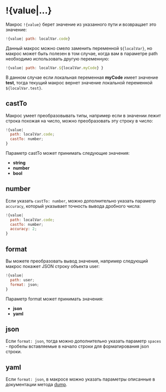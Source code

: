 # !{value|...}

Макрос `!{value}` берет значение из указанного пути и возвращает это значение:

```js 
!{value| path: localVar.code}
```

Данный макрос можно смело заменить переменной `${localVar}`, но макрос может быть полезен в том случае, когда вам в параметре path необходимо использовать другую переменную:
```js 
!{value| path: localVar.${localVar.myCode} }
```

В данном случае если локальная переменная **myCode** имеет значение **test**, тогда текущий макрос вернет значение локальной переменной `${localVar.test}`.
## castTo

Макрос умеет преобразовывать типы, например если в значении лежит строка похожая на число, можно преобразовать эту строку в число:
```js 
!{value|
  path: localVar.code;
  castTo: number;
}
```

Параметр castTo может принимать следующие значения:
* **string**
* **number**
* **bool**
## number

Если указать `castTo: number`, можно дополнительно указать параметр `accuracy`, который указывает точность вывода дробного числа:
```js 
!{value|
  path: localVar.code;
  castTo: number;
  accuracy: 2;
}
```


## format

Вы можете преобразовать вывод значения, например следующий макрос покажет JSON строку объекта user:
```js 
!{value|
  path: user;
  format: json;
}
```

Параметр format может принимать значения:
* **json**
* **yaml** 
## json

Если `format: json`, тогда можно дополнительно указать параметр `spaces` - пробелы вставляемые в начало строки для форматирования json строки.
## yaml

Если `format: json`, в макросе можно указать параметры описанные в документации метода [dump](https://www.npmjs.com/package/js-yaml).


